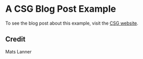 # A CSG Blog Post Example

To see the blog post about this example, visit the [CSG website](http://csgpro.com/blog/20073).

## Credit
Mats Lanner

